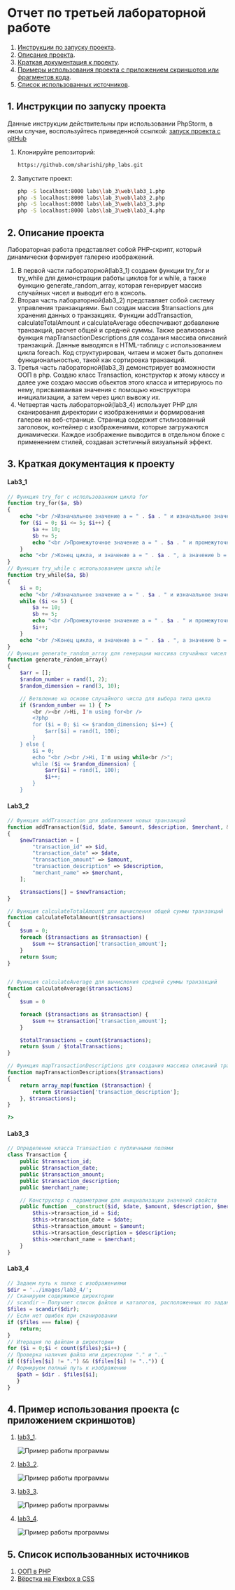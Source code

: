 # Отчет по третьей лабораторной работе

1. [Инструкции по запуску проекта](#1-инструкции-по-запуску-проекта).
2. [Описание проекта](#2-описание-проекта).
3. [Краткая документация к проекту](#3-краткая-документация-к-проекту).
4. [Примеры использования проекта с приложением скриншотов или фрагментов кода](#4-пример-использования-проекта-с-приложением-скриншотов).
5. [Список использованных источников](#5-список-использованных-источников).

## 1. Инструкции по запуску проекта

Данные инструкции действительны при использовании PhpStorm, в ином случае, воспользуйтесь приведенной ссылкой:
[запуск проекта с gitHub](https://www.youtube.com/watch?v=6N6JFynR0gM)

1. Клонируйте репозиторий:
   ```bash
   https://github.com/sharishi/php_labs.git
2. Запустите проект:
   <!-- Если у вас есть веб-сервер (например, Apache или Nginx), настройте его так, чтобы корневой каталог указывал на
   каталог вашего проекта.  
   Если у вас нет веб-сервера, вы можете использовать встроенный сервер PHP для тестирования: -->
   ```bash 
   php -S localhost:8000 labs\lab_3\web\lab3_1.php
   php -S localhost:8000 labs\lab_3\web\lab3_2.php
   php -S localhost:8000 labs\lab_3\web\lab3_3.php
   php -S localhost:8000 labs\lab_3\web\lab3_4.php

## 2. Описание проекта

Лабораторная работа представляет собой PHP-скрипт, который динамически формирует галерею изображений.

1. В первой части лабораторной(lab3_1) создаем функции try_for и try_while для демонстрации работы циклов for и while, а
   также
   функцию generate_random_array, которая генерирует массив случайных чисел и выводит его в консоль.
2. Вторая часть лабораторной(lab3_2) представляет собой систему управления транзакциями. Был создан массив
   $transactions для хранения данных о транзакциях. Функции addTransaction, calculateTotalAmount и calculateAverage
   обеспечивают добавление транзакций, расчет общей и средней суммы. Также реализована функция
   mapTransactionDescriptions
   для создания массива описаний транзакций. Данные выводятся в HTML-таблицу с использованием цикла foreach. Код
   структурирован, читаем и может быть дополнен функциональностью, такой как сортировка транзакций.
3. Третья часть лабораторной(lab3_3) демонстрирует возможности ООП в php. Создаю класс Transaction, конструктор к этому
   классу и далее уже создаю массив обьектов этого класса и иттерируюсь по нему, присваиваивая значения с помощью
   конструктора
   инициализации, а затем через цикл вывожу их.
4. Четвертая часть лабораторной(lab3_4) использует PHP для сканирования директории с изображениями и формирования
   галереи
   на веб-странице.
   Страница содержит стилизованный заголовок, контейнер с изображениями, которые загружаются динамически.
   Каждое изображение выводится в отдельном блоке с применением стилей, создавая эстетичный визуальный эффект.

## 3. Краткая документация к проекту

#### Lab3_1

```php
// Функция try_for с использованием цикла for
function try_for($a, $b)
{
    echo "<br />Изначальное значение a = " . $a . " и изначальное значение b = " . $b;
    for ($i = 0; $i <= 5; $i++) {
        $a += 10;
        $b += 5;
        echo "<br />Промежуточное значение a = " . $a . " и промежуточное значение b = " . $b;
    }
    echo "<br />Конец цикла, и значение a = " . $a . ", а значение b = " . $b;
}
// Функция try_while с использованием цикла while
function try_while($a, $b)
{
    $i = 0;
    echo "<br />Изначальное значение a = " . $a . " и изначальное значение b = " . $b;
    while ($i <= 5) {
        $a += 10;
        $b += 5;
        echo "<br />Промежуточное значение a = " . $a . " и промежуточное значение b = " . $b;
        $i++;
    }
    echo "<br />Конец цикла, и значение a = " . $a . ", а значение b = " . $b;
}
// Функция generate_random_array для генерации массива случайных чисел и его вывода
function generate_random_array()
{
    $arr = [];
    $random_number = rand(1, 2);
    $random_dimension = rand(3, 10);

    // Ветвление на основе случайного числа для выбора типа цикла
    if ($random_number == 1) { ?>
        <br /><br />Hi, I'm using for<br />
        <?php
        for ($i = 0; $i <= $random_dimension; $i++) {
            $arr[$i] = rand(1, 100);
        }
    } else {
        $i = 0;
        echo "<br /><br />Hi, I'm using while<br />";
        while ($i <= $random_dimension) {
            $arr[$i] = rand(1, 100);
            $i++;
        }
    }

```

#### Lab3_2

```php
// Функция addTransaction для добавления новых транзакций
function addTransaction($id, $date, $amount, $description, $merchant, &$transactions)
{
    $newTransaction = [
        "transaction_id" => $id,
        "transaction_date" => $date,
        "transaction_amount" => $amount,
        "transaction_description" => $description,
        "merchant_name" => $merchant,
    ];

    $transactions[] = $newTransaction;
}

// Функция calculateTotalAmount для вычисления общей суммы транзакций
function calculateTotalAmount($transactions)
{
    $sum = 0;
    foreach ($transactions as $transaction) {
        $sum += $transaction['transaction_amount'];
    }
    return $sum;
}


// Функция calculateAverage для вычисления средней суммы транзакций
function calculateAverage($transactions)
{
    $sum = 0

    foreach ($transactions as $transaction) {
        $sum += $transaction['transaction_amount'];
    }

    $totalTransactions = count($transactions);
    return $sum / $totalTransactions;
}

// Функция mapTransactionDescriptions для создания массива описаний транзакций
function mapTransactionDescriptions($transactions)
{
    return array_map(function ($transaction) {
        return $transaction['transaction_description'];
    }, $transactions);
}

?>
```

#### Lab3_3

```php
// Определение класса Transaction с публичными полями
class Transaction {
    public $transaction_id;
    public $transaction_date;
    public $transaction_amount;
    public $transaction_description;
    public $merchant_name;

    // Конструктор с параметрами для инициализации значений свойств
    public function __construct($id, $date, $amount, $description, $merchant) {
        $this->transaction_id = $id;
        $this->transaction_date = $date;
        $this->transaction_amount = $amount;
        $this->transaction_description = $description;
        $this->merchant_name = $merchant;
    }
}
```
#### Lab3_4

```php
// Задаем путь к папке с изображениями
$dir = '../images/lab3_4/';
// Сканируем содержимое директории
// scandir — Получает список файлов и каталогов, расположенных по заданному пути
$files = scandir($dir);
// Если нет ошибок при сканировании
if ($files === false) {
    return;
}
// Итерация по файлам в директории
for ($i = 0;$i < count($files);$i++) {
// Проверка наличия файла или директории "." и ".."
if (($files[$i] != ".") && ($files[$i] != "..")) {
// Формируем полный путь к изображению
   $path = $dir . $files[$i];
   }
}
```

## 4. Пример использования проекта (с приложением скриншотов)

1. [lab3_1](#lab3_1).

   ![Пример работы программы](images/l1.png)
2. [lab3_2](#lab3_2).

   ![Пример работы программы](images/l2.png)
3. [lab3_3](#lab3_3).

   ![Пример работы программы](images/l3.png)
4. [lab3_4](#lab3_4).

   ![Пример работы программы](images/l4.png)

## 5. Список использованных источников

1. [ООП в PHP](https://code.tutsplus.com/ru/basics-of-object-oriented-programming-in-php--cms-31910t)
2. [Вёрстка на Flexbox в CSS](https://medium.com/@stasonmars/вёрстка-на-flexbox-в-css-полный-справочник-e26662cf87e0)